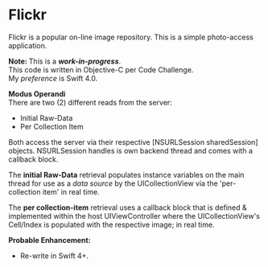 Flickr
======

Flickr is a popular on-line image repository.  This is a simple photo-access application.

<b> Note: </b> This is a ***work-in-progress***. <br/>
This code is written in Objective-C per Code Challenge.<br/>
My <em>preference</em> is Swift 4.0.
<p>
<b>Modus Operandi</b><br/>
There are two (2) different reads from the server:<br/>
<ul>
<li>Initial Raw-Data</li>
<li>Per Collection Item</li>
</ul>
<p>
Both access the server via their respective [NSURLSession sharedSession] objects.
NSURLSession handles is own backend thread and comes with a callback block.
<p>
The <b>initial Raw-Data</b> retrieval populates instance variables on the main thread
for use as a <em>data source</em> by the UICollectionView via the 'per-collection item' in real time.
<p>
The <b>per collection-item</b> retrieval uses a callback block that is defined & implemented within the host UIViewController where the
UICollectionView's Cell/Index is populated with the respective image;
in real time.
<p>
<b>Probable Enhancement:</b>
<br/>
<ul>
<li>Re-write in Swift 4+.</li>
</ul>
